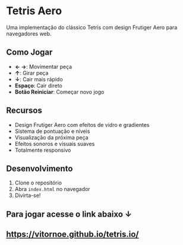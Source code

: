 # Tetris Aero

Uma implementação do clássico Tetris com design Frutiger Aero para navegadores web.

## Como Jogar

- **← →**: Movimentar peça
- **↑**: Girar peça
- **↓**: Cair mais rápido
- **Espaço**: Cair direto
- **Botão Reiniciar**: Começar novo jogo

## Recursos

- Design Frutiger Aero com efeitos de vidro e gradientes
- Sistema de pontuação e níveis
- Visualização da próxima peça
- Efeitos sonoros e visuais suaves
- Totalmente responsivo

## Desenvolvimento

1. Clone o repositório
2. Abra `index.html` no navegador
3. Divirta-se!
 
## Para jogar acesse o link abaixo ↓
## https://vitornoe.github.io/tetris.io/
